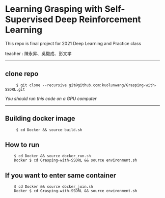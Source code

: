 # Learning Grasping with Self-Supervised Deep Reinforcement Learning

This repo is final project for 2021 Deep Learning and Practice class

teacher : 陳永昇、吳毅成、彭文孝

---

## clone repo
```
     $ git clone --recursive git@github.com:kuolunwang/Grasping-with-SSDRL.git
```

*You should run this code on a GPU computer*

---

## Building docker image
```
     $ cd Docker && source build.sh
```

## How to run
```
    $ cd Docker && source docker_run.sh
    Docker $ cd Grasping-with-SSDRL && source environment.sh
```

## If you want to enter same container
```
    $ cd Docker && source docker_join.sh
    Docker $ cd Grasping-with-SSDRL && source environment.sh
```